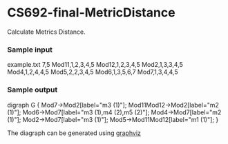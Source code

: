 # CS692-final-MetricDistance #

Calculate Metrics Distance.

### Sample input ###

example.txt
7,5
Mod11,1,2,3,4,5
Mod12,1,2,3,4,5
Mod2,1,3,3,4,5
Mod4,1,2,4,4,5
Mod5,2,2,3,4,5
Mod6,1,3,5,6,7
Mod7,1,3,4,4,5

### Sample output ###

digraph G {
Mod7->Mod2[label="m3 (1)"];
Mod11Mod12->Mod2[label="m2 (1)"];
Mod6->Mod7[label="m3 (1),m4 (2),m5 (2)"];
Mod4->Mod7[label="m2 (1)"];
Mod2->Mod7[label="m3 (1)"];
Mod5->Mod11Mod12[label="m1 (1)"];
}

The diagraph can be generated using
[graphviz](http://www.webgraphviz.com/)

